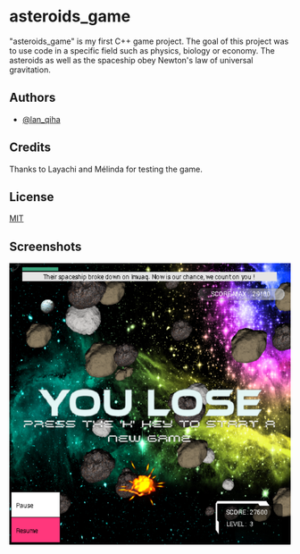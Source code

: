# asteroids_game

"asteroids_game" is my first C++ game project. The goal of this project was to use code in a specific field such as physics, biology or economy. The asteroids as well as the spaceship obey Newton's law of universal gravitation.

## Authors

- [@lan_qiha](https://github.com/LanQiha)

## Credits

Thanks to Layachi and Mélinda for testing the game.

## License

[MIT](https://choosealicense.com/licenses/mit/)

## Screenshots

![My Image](images_du_jeu/level_3.png)
